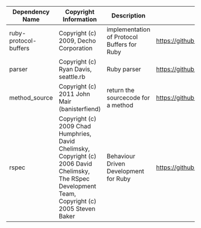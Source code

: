 | Dependency Name | Copyright Information | Description |	Repo URL | License Type	| License URL |
|-----------------|-----------------------|-------------|----------|--------------|-------------|
|ruby-protocol-buffers|Copyright (c) 2009, Decho Corporation|implementation of Protocol Buffers for Ruby|https://github.com/codekitchen/ruby-protocol-buffers|BSD-3-Clause|https://raw.githubusercontent.com/codekitchen/ruby-protocol-buffers/master/LICENSE|
|parser|Copyright (c) Ryan Davis, seattle.rb|Ruby parser|https://github.com/whitequark/parser|MIT|https://github.com/whitequark/parser/blob/master/LICENSE.txt|
|method_source|Copyright (c) 2011 John Mair (banisterfiend)|return the sourcecode for a method|https://github.com/banister/method_source|MIT|https://github.com/banister/method_source/blob/master/LICENSE|
|rspec|Copyright (c) 2009 Chad Humphries, David Chelimsky, Copyright (c) 2006 David Chelimsky, The RSpec Development Team, Copyright (c) 2005 Steven Baker|Behaviour Driven Development for Ruby|https://github.com/rspec/rspec/blob/master/LICENSE.md|
